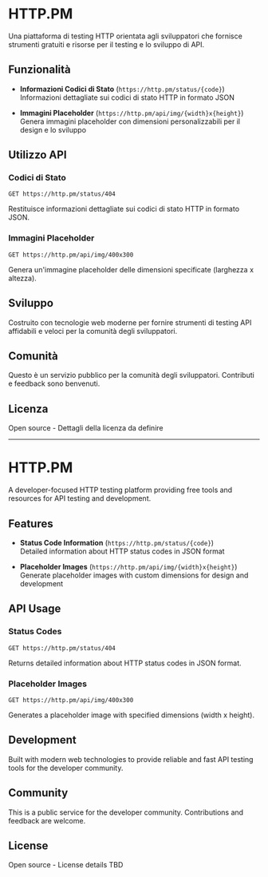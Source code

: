 # HTTP.PM

Una piattaforma di testing HTTP orientata agli sviluppatori che fornisce strumenti gratuiti e risorse per il testing e lo sviluppo di API.

## Funzionalità

- **Informazioni Codici di Stato** (`https://http.pm/status/{code}`)  
  Informazioni dettagliate sui codici di stato HTTP in formato JSON

- **Immagini Placeholder** (`https://http.pm/api/img/{width}x{height}`)  
  Genera immagini placeholder con dimensioni personalizzabili per il design e lo sviluppo

## Utilizzo API

### Codici di Stato
```
GET https://http.pm/status/404
```
Restituisce informazioni dettagliate sui codici di stato HTTP in formato JSON.

### Immagini Placeholder
```
GET https://http.pm/api/img/400x300
```
Genera un'immagine placeholder delle dimensioni specificate (larghezza x altezza).

## Sviluppo

Costruito con tecnologie web moderne per fornire strumenti di testing API affidabili e veloci per la comunità degli sviluppatori.

## Comunità

Questo è un servizio pubblico per la comunità degli sviluppatori. Contributi e feedback sono benvenuti.

## Licenza

Open source - Dettagli della licenza da definire

---
# HTTP.PM

A developer-focused HTTP testing platform providing free tools and resources for API testing and development.

## Features

- **Status Code Information** (`https://http.pm/status/{code}`)  
  Detailed information about HTTP status codes in JSON format

- **Placeholder Images** (`https://http.pm/api/img/{width}x{height}`)  
  Generate placeholder images with custom dimensions for design and development

## API Usage

### Status Codes
```
GET https://http.pm/status/404
```
Returns detailed information about HTTP status codes in JSON format.

### Placeholder Images
```
GET https://http.pm/api/img/400x300
```
Generates a placeholder image with specified dimensions (width x height).

## Development

Built with modern web technologies to provide reliable and fast API testing tools for the developer community.

## Community

This is a public service for the developer community. Contributions and feedback are welcome.

## License

Open source - License details TBD
